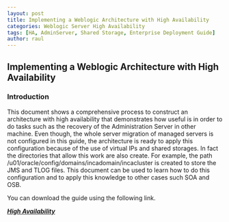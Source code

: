 ```yaml
---
layout: post
title: Implementing a Weblogic Architecture with High Availability
categories: Weblogic Server High Availability
tags: [HA, AdminServer, Shared Storage, Enterprise Deployment Guide]
author: raul
---
```


## Implementing a Weblogic Architecture with High Availability ##

### Introduction ###

This document shows a comprehensive process to construct an architecture with high availability that demonstrates how useful is in order to do tasks such as the recovery of the Administration Server in other machine. Even though, the whole server migration of managed servers is not configured in this guide, the architecture is ready to apply this configuration because of the use of virtual IPs and shared storages. In fact the directories that allow this work are also create. For example, the path /u01/oracle/config/domains/incadomain/incacluster is created to store the JMS and TLOG files. This document can be used to learn how to do this configuration and to apply this knowledge to other cases such SOA and OSB.

You can download the guide using the following link.

[***High Availability***](/files/guides/VirtualEnvironmentV2.1.pdf)